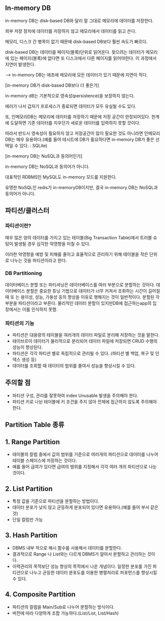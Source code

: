 ## In-memory DB

in-memory DB는 disk-based DB와 달리 말 그대로 메모리에 데이터를 저장한다.

외부 저장 장치에 데이터를 저장하지 않고 메모리에서 데이터를 읽고 쓴다.

메모리, 디스크 간 병목이 없기 때문에 disk-based DB보다 훨씬 속도가 빠르다.

disk-based DB는 데이터를 페이지(블록)단위로 읽어온다. 찾으려는 데이터가 메모리에 있는 페이지(블록)에 없다면 또 디스크에서 다른 페이지를 읽어야한다. 이 과정에서 지연이 발생한다. 

—> in-memory DB는 애초에 메모리에 모든 데이터가 있기 때문에 지연이 적다.

[in-memory DB가 disk-based DB보다 더 좋은가]

in-memory dB는 기본적으로 영속성(persistence)을 보장하지 않는다.

에러가 나서 갑자기 프로세스가 종료되면 데이터가 모두 유실될 수도 있다. 

또, 인메모리DB는 메모리에 데이터를 저장하기 때문에 저장 공간이 한정되어있다. 한계에 도달하면 기존 데이터를 지우던가 새로운 데이터를 입력하지 못할 것이다.

따라서 반드시 영속성이 필요하지 않고 저장공간이 많이 필요한 것도 아니라면 인메모리DB는 매우 유용하다.(예를 들어 테시트에 DB가 필요하다면 in-memory DB가 좋은 선택일 수 있다. : SQLite)

[in-memory DB는 NoSQL과 동의어인가]

in-memory DB는 NoSQL과 동의어가 아니다.

대표적인 RDBMS인 MySQL도 in-memory 모드를 지원한다.

유명한 NoSQL인 redis가 in-memoryDB이지만, 결국 in-memory DB는 NoSQL과 동의어가 아니다.

## 파티션/클러스터

### 파티션이란?

매우 많은 양의 데이터를 가지고 있는 테이블(Big Transaction Table)에서 트러블 슈팅이 발생될 경우 심각한 악영향을 미칠 수 있다.

이러한 악영향을 예방 및 피해를 줄이고 효율적으로 관리하기 위해 테이블을 작은 단위로 나누는 것을 파티션이라고 한다.

### DB Partitioning

데이터베이스 분할 또는 파티셔닝은 데이터베이스를 여러 부분으로 분할하는 것이다. 데이터베이스 분할은 중요한 튜닝 기법으로 데이터가 너무 커져서 조회하는 시간이 길어질 때 또 는 용이성, 성능, 가용성 등의 향상을 이유로 행해지는 것이 일반적이다. 분할된 각 부분을 파티션이라고 부른다. 물리적인 데이터 분할이 있지만DB에 접근하는app의 입장에서는 이를 인식하지 못함.

### 파티션의 기능

- 파티션은 대용량의 테이블을 여러개의 데이터 파일로 분리해 저장하는 것을 말한다.
- 테이브르이 데이터가 물리적으로 분리되어 데이터 파일에 저장되면 CRUD 수행의 성능이 향상된다.
- 파티션은 각각 파티션 별로 독립적으로 관리될 수 있다. (파티션 별 백업, 복구 및 인덱스 생성 등)
- 데이터를 조회할 때 데이터의 범위를 줄여서 성능을 향상시킬 수 있다.

## 주의할 점

- 파티션 구성, 관리를 잘못하여 index Unusable 발생을 주의해야 한다.
- 파티션 키로 나뉜 테이블에 키 조건을 주지 않아 전체에 접근하지 않도록 주의해야한다.

## Partition Table 종류

## 1. Range Partition

- 테이블의 칼럼 중에서 값의 범위를 기준으로 여러개의  파티션으로 데이터를 나누어 테이블 스페이스에 저장하는 것이다.
- 예를 들어 급여가 있다면 급여의 범위를 지정해서 각각 여러 개의 파티션으로 나눈 것이다.

## 2. List Partition

- 특정 값을 기준으로 파티션을 분할하는 방법이다.
- 데이터 분포가 낮지 않고 균등하게 분포되어 있다면 유용하다.(예를 들어 부서 같은 것)
- 단일 칼럼만 가능

## 3. Hash Partition

- DBMS 내부 적으로 해시 함수를 사용해서 데이터를 분할한다.
- 결과적으로 Range 나 List와는 다르게 DBMS가 알아서 분할하고 관리하는 것이다.
- 이력관리의 목적보단 성능 향상의 목적에서 나온 개념이다. 일정한 분포를 가진 파티션으로 나누고 균등한 데이터 분포도를 이용한 병렬처리로 퍼포먼스를 향상시킬 수 있다.

## 4. Composite Partition

- 파티션의 칼럼을 Main/Sub로 나누어 분할하는 방식이다.
- 버전에 따라 다양하게 조합 가능하다.(List/List, List/Hash)

